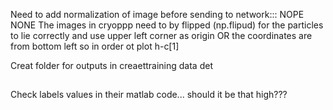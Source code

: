 Need to add normalization of image before sending to network::: NOPE NONE
The images in cryoppp need to by flipped  (np.flipud) for the particles to lie correctly and use upper left corner as origin
 OR 
the coordinates are from bottom left so in order ot plot h-c[1]

Creat folder for outputs in creaettraining data det



##
Check labels values in their matlab code... should it be that high???